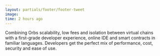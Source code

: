 ```yaml
---
layout: partials/footer/footer-tweet
image:
time: 2 hours ago
---
```


Combining Orbs scalability, low fees and isolation between virtual chains with a first-grade developer experience, online IDE and smart contracts in familiar languages. Developers get the perfect mix of performance, cost, security and ease of use.
